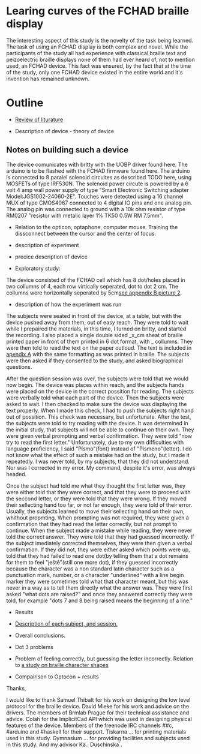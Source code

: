 Learing curves of the FCHAD braille display
===============================

The interesting aspect of this study is the novelty of the task being learned.  The task of using an FCHAD display is both complex and novel.  While the participants of the study all had experience with classical braille text and peizoelectric braille displays none of them had ever heard of, not to mention used, an FCHAD device.  This fact was ensured, by the fact that at the time of the study, only one FCHAD device existed in the entire world and it's invention has remained unknown.

Outline
=============

- [Review of liturature](Theory.md)

- Description of device - theory of device

Notes on building such a device
---------
The device comunicates with brltty with the UOBP driver found here.  The arduino is to be flashed with the FCHAD firmware found here.  The arduino is connected to 8 paralel solenoid circuites as described TODO here, using MOSFETs of type IRF530N.  The solenoid power circute is powered by a 6 volt 4 amp wall power supply of type "Smart Electronic Switching adapter Model:JGS1002-24060-2E".  Touches were detected using a 16 channel MUX of type CMOS4067 connected to 4 digital IO pins and one analog pin.  The analog pin was connected to ground with a 10k ohm resistor of type RM0207 "resistor with metalic layer 1% TK50 0.5W RM 7.5mm".



- Relation to the opticon, optaphone, computer mouse.  Training the dissconnect between the cursor and the center of focus.

 - description of experiment
  - precice description of device
  - Exploratory study:

The device consisted of the FCHAD cell which has 8 dot/holes placed in two collumns of 4, each row virtically seperated, dot to dot 2 cm.  The collumns were horizontally seperated by 5cm[see appendix B picture 2](AppendixB.md).

 - description of how the experiment was run

  The subjects were seated in front of the device, at a table, but with the device pushed away from them, out of easy reach.  They were told to wait while I prepaired the materials, in this time, I turned on brltty, and started the recording. I also placed a single double sided _x_cm sheat of braille printed paper in front of them printed in 6 dot format, with _ collumns.  They were then told to read the text on the paper outloud.  The text is included in [apendix A](../reading_samples/tisk.txt) with the same formatting as was printed in braille.  The subjects were then asked if they consented to the study, and asked biographical questions.

  After the question session was over, the subjects were told that we would now begin.  The device was places within reach, and the subjects hands were placed on the device in the correct possition for reading.  The subjects were verbally told what each part of the device.  Then the subjects were asked to wait.  I then checked to make sure the device was displaying the text properly.  When I made this check, I had to push the subjects right hand out of possition.  This check was necessary, but unfortunate.
  After the test, the subjects were told to try reading with the device.  It was determined in the initial study, that subjects will not be able to continue on their own.  They were given verbal prompting and verbal confirmation.  They were told "now try to read the first letter." Unfortunately, due to my own difficulties with language proficiency, I said "Písmo"(font) instead of "Písmeno"(letter).  I do not know what the effect of such a mistake had on the study, but I made it repeatedly.  I was never told, by my subjects, that they did not understand.  Nor was I corrected in my error.  My command, despite it's error, was always headed.

  Once the subject had told me what they thought the first letter was, they were either told that they were correct, and that they were to proceed with the seccond letter, or they were told that they were wrong.  If they moved their sellecting hand too far, or not far enough, they were told of their error.  Usually, the subjects learned to move their sellecting hand on their own, whithout propmting.  When prompting was not required, they were given a confirmation that they had read the letter correctly, but not prompt to continue.  When the subject made a mistake while reading, they were never told the correct answer.  They were told that they had guessed incorrectly.  If the subject imediately corrected themselves, they were then given a verbal confirmation.  If they did not, they were either asked which points were up, told that they had failed to read one dot(by telling them that a dot remains for them to feel "ještě"(still one more dot), if they guessed incorrectly because the character was a non standard latin character such as a punctuation mark, number, or a character "underlined" with a line begin marker they were sometimes told what that character meant, but this was never in a way as to tell them directly what the answer was.  They were first asked "what dots are raised?" and once they answered correctly they were told, for example "dots 7 and 8 being raised means the beginning of a line."

- Results

 - [Description of each subject, and session.](Subjects.md)
 - Overall conclusions.
 - Dot 3 problems
 - Problem of feeling correctly, but guessing the letter incorrectly.  Relation to  [a study on braille character shapes](http://web.econ.keio.ac.jp/staff/nakanoy/article/braille/BR/chap2/2-6/2-6.html#sect2)

- Compairison to Optocon + results

Thanks,

I would like to thank Samuel Thibalt for his work on designing the low level protocol for the braille device.  David Mieke for his work and advice on the drivers.  The members of Brmlab Prague for their technical assistance and advice.  Colah for the ImplicitCad API which was used in designing physical features of the device.  Members of the freenode IRC channels ##c, #arduino and #haskell for their support.  Tiskarna ... for printing materials used in this study. Gymnasium ... for providing facilities and subjects used in this study. And my advisor Ka.. Duschinska`.


